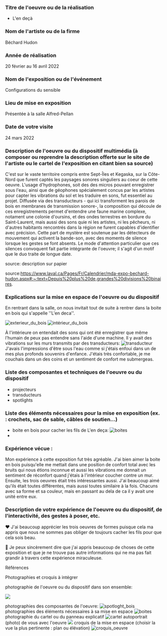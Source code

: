 
 ### Titre de l'oeuvre ou de la réalisation
 
 * L'en deçà
 
 ### Nom de l'artiste ou de la firme
 
 Béchard Hudon

 ### Année de réalisation
 
 20 février au 16 avril 2022

 ### Nom de l'exposition ou de l'événement
 
 Configurations du sensible

 ### Lieu de mise en exposition
 
 Présentée à la salle Alfred-Pellan

 ### Date de votre visite
 
 24 mars 2022

 ### Description de l'oeuvre ou du dispositif multimédia (à composer ou reprendre la description offerte sur le site de l'artiste ou le cartel de l'exposition en citant bien sa source)
 
C'est sur le vaste territoire compris entre Sept-Îles et Kegaska, sur la Côte-Nord que furent captés les paysages sonores singuliers au coeur de cette oeuvre. L'usage d'hydrophones, soit des des micros pouvant enregistrer sous l'eau, ainsi que de géophones spécialement concus par les artistes pour capter les vibrations du sol et les traduire en sons, fut essentiel au projet. Diffusée via des transducteurs - qui ici transforment les parois de bois en membranes de transmission sonore-, la composition qui découle de ces enregistrements permet d'entendre une faune marine complexe, notament une colonie d'oursins, et des ondes terrestres en bordure du Saint-Laurent, mais aussi des sons quie ni les artistes, ni les pêcheurs, ni d'autres habitants rencontrés dans la région ne furent capables d'identifier avec précision. Cette part de mystère est soutenue par les détecteurs de mouvement qui activent la bande-son, avec des moments de silence lorsque les gestes se font absents. Le mode d'attention particulier que ces silences convoquent fait partie intégrante de l'oeuvre; il s'agit d'un motif que le duo traite de longue date.

source: description sur papier
 
source:https://www.laval.ca/Pages/Fr/Calendrier/mda-expo-bechard-hudon.aspx#:~:text=Depuis%20plus%20de,grandes%20divisions%20binaires.

### Explications sur la mise en espace de l'oeuvre ou du dispositif 
 
En rentrant dans la salle, on nous invitait tout de suite à rentrer dans la boite en bois qui s'appelle ''L'en deca''. 

 ![exterieur_du_bois](medias/exterieur_du_bois.png)
 ![intérieur_du_bois](medias/intérieur_du_bois.png)

À l'intérieure on entendait des sons qui ont été enregistrer que même l'humain de peux pas entendre sans l'aide d'une machine. Il y avait des vibrations sur les murs transmits par des transducteurs:
![transducteur](medias/transducteur.png)
J'avais l'impressions d'être sous l'eau comme si j'étais enfoui dans un de mes plus profonds souvenirs d'enfance. J'étais très confortable, je me couchais dans un des coins et un sentiment de confort me submergeas.
 
### Liste des composantes et techniques de l'oeuvre ou du dispositif 

* projecteurs
* transducteurs
* spotlights

### Liste des éléments nécessaires pour la mise en exposition (ex. : crochets, sac de sable, câbles de soutien...)

* boite en bois pour cacher les fils de L'en deça:
![boites](medias/boites.png)
* 

### Expérience vécue :

Mon expérience à cette exposition fut très agréable. J'ai bien aimer la boite en bois puisqu'elle me mettait dans une position de confort total avec les bruits qui nous étions inconnue et aussi les vibrations me donnait un sentiment de réconfort quand j'étais à l'intérieur coucher contre un mur. Ensuite, les trois oeuvres était très intéressantes aussi. J'ai beaucoup aimé qu'ils était toutes différentes, mais aussi toutes similaire à la fois. Chacuns avec sa forme et sa couleur, mais en passant au dela de ca il y avait une unité entre eux.

### Description de votre expérience de l'oeuvre ou du dispositif, de l'interactivité, des gestes à poser, etc.

 ❤️ J'ai beaucoup apprécier les trois oeuvres de formes puisque cela ma appris que nous ne sommes pas obliger de toujours cacher les fils pour que cela sois beau.

 🤔 Je peux sincèrement dire que j'ai appris beaucoup de choses de cette exposition et que je ne trouve pas autre informations qui ne ma pas fait grandir à travers cette expérience miraculeuse.

 Références

Photographies et croquis à intégrer

 photographie de l'oeuvre ou du dispositif dans son ensemble:
 
 ![](medias/.png)
 
 photographies des composantes de l'oeuvre:
 ![spotloght_bois](medias/spotloght_bois.png)
 photographies des éléments nécessaires à sa mise en espace
 ![boites](medias/boites.png)
 photographie du cartel ou du panneau explicatif
 ![cartel](medias/cartel.png)
 autoportrait (photo) de vous avec l'oeuvre
 ![](medias/.png)
 croquis de la mise en espace (choisir la vue la plus pertinente : plan ou élévation)
 ![croquis_oeuvre](medias/croquis_oeuvre.png)
